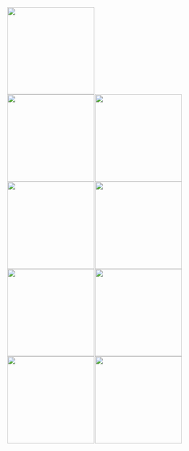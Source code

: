 <image src="./assets/0.gif" style="width:200px !important ;margin-right:2px;" />
<div style="display:flex;flex-wrap:wrap;">
  <image src="./assets/1.jpg" style="width:200px;margin-right:2px;" />
  <image src="./assets/2.jpg" style="width:200px;margin-right:2px;" />
  <image src="./assets/3.jpg" style="width:200px;margin-right:2px;" />
  <image src="./assets/4.jpg" style="width:200px;margin-right:2px;" />
  <image src="./assets/5.jpg" style="width:200px;margin-right:2px;" />
  <image src="./assets/6.jpg" style="width:200px;margin-right:2px;" />
  <image src="./assets/7.jpg" style="width:200px;margin-right:2px;" />
  <image src="./assets/8.jpg" style="width:200px;margin-right:2px;" />
</div>
